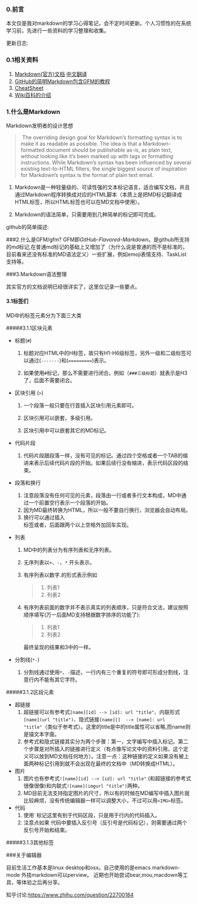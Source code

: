 ### 0.前言

本文仅是我对markdown的学习心得笔记，会不定时间更新。个人习惯性的在系统学习前，先进行一些资料的学习整理和收集。

更新日志:

### 0.1相关资料

1. [Markdown(官方)文档][1] [中文翻译][2]
2. [GitHub的简明Markdown包含GFM的教程][3]
3. [CheatSheet][4]
4. [Wiki百科的介绍][5]


[1]: https://daringfireball.net/projects/markdown/syntax
[2]: http://wowubuntu.com/markdown/
[3]: https://guides.github.com/features/mastering-markdown/
[4]: https://guides.github.com/pdfs/markdown-cheatsheet-online.pdf
[5]: https://zh.wikipedia.org/wiki/Markdown
[6]: https://daringfireball.net/projects/markdown/

### 1.什么是Markdown

Markdown发明者的设计思想

> ​	The overriding design goal for Markdown’s formatting syntax is to make it as readable as possible. The idea is that a Markdown-formatted document should be publishable as-is, as plain text, without looking like it’s been marked up with tags or formatting instructions. While Markdown’s syntax has been influenced by several existing text-to-HTML filters, the single biggest source of inspiration for Markdown’s syntax is the format of plain text email.

1. Markdown是一种轻量级的、可读性强的文本标记语言，适合编写文档，并且通过Markdown程序转换成对应的HTML脚本（本质上是把MD标记翻译成HTML标签，所以HTML标签也可以在MD文档中使用）。

2. Markdown的语法简单，只需要用到几种简单的标记即可完成。

github的简单描述:


###2.什么是GFM/gfm?
​	GFM即*GitHub-Flavored-Markdown*。是github所支持的md标记,在普通md标记的基础上又增加了（为什么说是普通的而不是标准的，目前看来还没有标准的MD语法定义）一些扩展，例如emoji表情支持、TaskList支持等。

###3.Markdown语法整理

其实官方的文档说明已经很详实了，这里仅记录一些要点。

#### 3.1标签们

MD中的标签元素分为下面三大类

#####3.1.1区块元素

+ 标题(`#`)

  1. 标题对应HTML中的H标签，故只有H1-H6级标签，另外一级和二级标签可以通过(`-------`)和(`=========`)表示。

  2. 如果使用`#`标记，那么不需要进行闭合。例如（`###三级标题`）就表示是H3了，后面不需要闭合。

+ 区块引用 (`>`)

  1. 一个段落一般只要在行首插入区块引用元素即可。

  2. 区块引用可以嵌套，多级引用。

  3. 区块引用中可以嵌套其它的MD标记。

+ 代码片段
  1. 代码片段跟段落一样，没有可见的标记。通过四个空格或者一个TAB的缩进来表示后续代码片段的开始。如果后续行没有缩进，表示代码区段的结束。

+ 段落和换行
  1. 注意段落没有任何可见的元素，段落由一行或者多行文本构成，MD中通过一个前置空行表示一个段落的开始。
  2. 因为MD最终转换为HTML，所以一般不要自行换行，浏览器会自动布局。
  3. 换行可以通过插入<br>标签或者，后面跟两个以上空格外加回车实现。
+ 列表
  1. MD中的列表分为有序列表和无序列表。

  2. 无序列表以`+`、`-`、`*`  开头表示。

  3. 有序列表以数字.的形式表示例如

     > 	1. 列表1
     > 	2. 列表2

  4. 有序列表前面的数字并不表示真实的列表顺序，只是符合文法，建议按照顺序填写(万一后面MD支持根据数字排序的功能了):

     >	1. 列表1
     >	1. 列表2

     最终呈现的结果和3中的一样。  
+ 分割线(`*-`)
  1. 分割线通过使用`*`、`-`描述，一行内有三个重复的符号即可形成分割线，注意行内不能有其它字符。

#####3.1.2区段元素

+ 超链接
  1. 超链接可以有参考式`[name][id] --> [id]: url "title"`、内联形式 `[name](url "title")`、隐式链接`[name][]  --> [name]: url "title"`（类似于参考式）。这里的title是<A>中的title属性可以省略,而name则是锚文本字面。
  2. 参考式和隐式链接其实分为两个步骤：第一，文字编写中插入标记。第二个步骤是对所插入的链接进行定义（有点像写论文中的资料引用，这个定义可以放到MD文档任何地方）。注意一点：这种链接的定义如果没有被上面两种标记引用到就不会出现在最终的文档中（MD转换成HTML）。
+ 图片
  1. 图片也有参考式`![name][id] --> [id]: url "title"` (和超链接的参考式很像很像)和内联式`![name](imgurl "title")`两种。
  2. MD目前无法支持指定图片的尺寸，所以有的时候在MD编写中插入图片就比较麻烦，没有传统编辑器一样可以调整大小，不过可以用`<IMG>`标签。
+ 代码
  1. 使用`` ` ``标记这里有别于代码区段，只是用于行内的代码插入。
  2. 注意点如果 代码中要插入反引号（反引号是代码标记），则需要通过两个反引号开始和结束。

#####3.1.3其他标签

###关于编辑器

目前生活工作基本是linux desktop和osx。自己使用的是emacs markdown-mode 外挂markdown可以perview。
近期也开始尝试bear,mou,macdown等工具，等体验之后再分享。

知乎讨论:https://www.zhihu.com/question/22700184